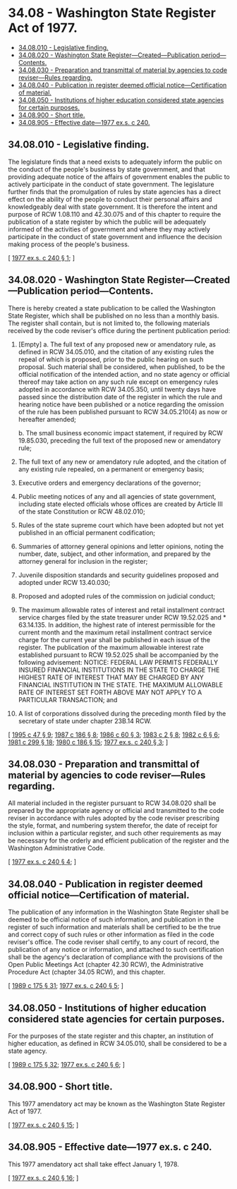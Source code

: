 # 34.08 - Washington State Register Act of 1977.
* [34.08.010 - Legislative finding.](#3408010---legislative-finding)
* [34.08.020 - Washington State Register—Created—Publication period—Contents.](#3408020---washington-state-registercreatedpublication-periodcontents)
* [34.08.030 - Preparation and transmittal of material by agencies to code reviser—Rules regarding.](#3408030---preparation-and-transmittal-of-material-by-agencies-to-code-reviserrules-regarding)
* [34.08.040 - Publication in register deemed official notice—Certification of material.](#3408040---publication-in-register-deemed-official-noticecertification-of-material)
* [34.08.050 - Institutions of higher education considered state agencies for certain purposes.](#3408050---institutions-of-higher-education-considered-state-agencies-for-certain-purposes)
* [34.08.900 - Short title.](#3408900---short-title)
* [34.08.905 - Effective date—1977 ex.s. c 240.](#3408905---effective-date1977-exs-c-240)
## 34.08.010 - Legislative finding.
The legislature finds that a need exists to adequately inform the public on the conduct of the people's business by state government, and that providing adequate notice of the affairs of government enables the public to actively participate in the conduct of state government. The legislature further finds that the promulgation of rules by state agencies has a direct effect on the ability of the people to conduct their personal affairs and knowledgeably deal with state government. It is therefore the intent and purpose of RCW 1.08.110 and 42.30.075 and of this chapter to require the publication of a state register by which the public will be adequately informed of the activities of government and where they may actively participate in the conduct of state government and influence the decision making process of the people's business.

\[ [1977 ex.s. c 240 § 1](http://leg.wa.gov/CodeReviser/documents/sessionlaw/1977ex1c240.pdf?cite=1977%20ex.s.%20c%20240%20§%201); \]

## 34.08.020 - Washington State Register—Created—Publication period—Contents.
There is hereby created a state publication to be called the Washington State Register, which shall be published on no less than a monthly basis. The register shall contain, but is not limited to, the following materials received by the code reviser's office during the pertinent publication period:

1. [Empty]
    a. The full text of any proposed new or amendatory rule, as defined in RCW 34.05.010, and the citation of any existing rules the repeal of which is proposed, prior to the public hearing on such proposal. Such material shall be considered, when published, to be the official notification of the intended action, and no state agency or official thereof may take action on any such rule except on emergency rules adopted in accordance with RCW 34.05.350, until twenty days have passed since the distribution date of the register in which the rule and hearing notice have been published or a notice regarding the omission of the rule has been published pursuant to RCW 34.05.210(4) as now or hereafter amended;

    b. The small business economic impact statement, if required by RCW 19.85.030, preceding the full text of the proposed new or amendatory rule;

2. The full text of any new or amendatory rule adopted, and the citation of any existing rule repealed, on a permanent or emergency basis;

3. Executive orders and emergency declarations of the governor;

4. Public meeting notices of any and all agencies of state government, including state elected officials whose offices are created by Article III of the state Constitution or RCW 48.02.010;

5. Rules of the state supreme court which have been adopted but not yet published in an official permanent codification;

6. Summaries of attorney general opinions and letter opinions, noting the number, date, subject, and other information, and prepared by the attorney general for inclusion in the register;

7. Juvenile disposition standards and security guidelines proposed and adopted under RCW 13.40.030;

8. Proposed and adopted rules of the commission on judicial conduct;

9. The maximum allowable rates of interest and retail installment contract service charges filed by the state treasurer under RCW 19.52.025 and * 63.14.135. In addition, the highest rate of interest permissible for the current month and the maximum retail installment contract service charge for the current year shall be published in each issue of the register. The publication of the maximum allowable interest rate established pursuant to RCW 19.52.025 shall be accompanied by the following advisement: NOTICE: FEDERAL LAW PERMITS FEDERALLY INSURED FINANCIAL INSTITUTIONS IN THE STATE TO CHARGE THE HIGHEST RATE OF INTEREST THAT MAY BE CHARGED BY ANY FINANCIAL INSTITUTION IN THE STATE. THE MAXIMUM ALLOWABLE RATE OF INTEREST SET FORTH ABOVE MAY NOT APPLY TO A PARTICULAR TRANSACTION; and

10. A list of corporations dissolved during the preceding month filed by the secretary of state under chapter 23B.14 RCW.

\[ [1995 c 47 § 9](http://lawfilesext.leg.wa.gov/biennium/1995-96/Pdf/Bills/Session%20Laws/Senate/5334-S.SL.pdf?cite=1995%20c%2047%20§%209); [1987 c 186 § 8](http://leg.wa.gov/CodeReviser/documents/sessionlaw/1987c186.pdf?cite=1987%20c%20186%20§%208); [1986 c 60 § 3](http://leg.wa.gov/CodeReviser/documents/sessionlaw/1986c60.pdf?cite=1986%20c%2060%20§%203); [1983 c 2 § 8](http://leg.wa.gov/CodeReviser/documents/sessionlaw/1983c2.pdf?cite=1983%20c%202%20§%208); [1982 c 6 § 6](http://leg.wa.gov/CodeReviser/documents/sessionlaw/1982c6.pdf?cite=1982%20c%206%20§%206); [1981 c 299 § 18](http://leg.wa.gov/CodeReviser/documents/sessionlaw/1981c299.pdf?cite=1981%20c%20299%20§%2018); [1980 c 186 § 15](http://leg.wa.gov/CodeReviser/documents/sessionlaw/1980c186.pdf?cite=1980%20c%20186%20§%2015); [1977 ex.s. c 240 § 3](http://leg.wa.gov/CodeReviser/documents/sessionlaw/1977ex1c240.pdf?cite=1977%20ex.s.%20c%20240%20§%203); \]

## 34.08.030 - Preparation and transmittal of material by agencies to code reviser—Rules regarding.
All material included in the register pursuant to RCW 34.08.020 shall be prepared by the appropriate agency or official and transmitted to the code reviser in accordance with rules adopted by the code reviser prescribing the style, format, and numbering system therefor, the date of receipt for inclusion within a particular register, and such other requirements as may be necessary for the orderly and efficient publication of the register and the Washington Administrative Code.

\[ [1977 ex.s. c 240 § 4](http://leg.wa.gov/CodeReviser/documents/sessionlaw/1977ex1c240.pdf?cite=1977%20ex.s.%20c%20240%20§%204); \]

## 34.08.040 - Publication in register deemed official notice—Certification of material.
The publication of any information in the Washington State Register shall be deemed to be official notice of such information, and publication in the register of such information and materials shall be certified to be the true and correct copy of such rules or other information as filed in the code reviser's office. The code reviser shall certify, to any court of record, the publication of any notice or information, and attached to such certification shall be the agency's declaration of compliance with the provisions of the Open Public Meetings Act (chapter 42.30 RCW), the Administrative Procedure Act (chapter 34.05 RCW), and this chapter.

\[ [1989 c 175 § 31](http://leg.wa.gov/CodeReviser/documents/sessionlaw/1989c175.pdf?cite=1989%20c%20175%20§%2031); [1977 ex.s. c 240 § 5](http://leg.wa.gov/CodeReviser/documents/sessionlaw/1977ex1c240.pdf?cite=1977%20ex.s.%20c%20240%20§%205); \]

## 34.08.050 - Institutions of higher education considered state agencies for certain purposes.
For the purposes of the state register and this chapter, an institution of higher education, as defined in RCW 34.05.010, shall be considered to be a state agency.

\[ [1989 c 175 § 32](http://leg.wa.gov/CodeReviser/documents/sessionlaw/1989c175.pdf?cite=1989%20c%20175%20§%2032); [1977 ex.s. c 240 § 6](http://leg.wa.gov/CodeReviser/documents/sessionlaw/1977ex1c240.pdf?cite=1977%20ex.s.%20c%20240%20§%206); \]

## 34.08.900 - Short title.
This 1977 amendatory act may be known as the Washington State Register Act of 1977.

\[ [1977 ex.s. c 240 § 15](http://leg.wa.gov/CodeReviser/documents/sessionlaw/1977ex1c240.pdf?cite=1977%20ex.s.%20c%20240%20§%2015); \]

## 34.08.905 - Effective date—1977 ex.s. c 240.
This 1977 amendatory act shall take effect January 1, 1978.

\[ [1977 ex.s. c 240 § 16](http://leg.wa.gov/CodeReviser/documents/sessionlaw/1977ex1c240.pdf?cite=1977%20ex.s.%20c%20240%20§%2016); \]

